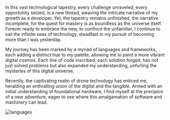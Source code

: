 In this vast technological tapestry, every challenge unraveled, every opportunity seized, is a new thread, weaving the intricate narrative of my growth as a developer. Yet, the tapestry remains unfinished, the narrative incomplete, for the quest for mastery is as boundless as the universe itself. Forever ready to embrace the new, to confront the unfamiliar, I continue to sail the infinite seas of technology, steadfast in my pursuit of becoming more than I was yesterday.

My journey has been marked by a myriad of languages and frameworks, each adding a distinct hue to my palette, allowing me to paint a more vibrant digital cosmos. Each line of code inscribed, each solution forged, has not just solved problems but also expanded my understanding, unfurling the mysteries of this digital universe.

Recently, the captivating realm of drone technology has enticed me, heralding an enthralling union of the digital and the tangible. Armed with an initial understanding of foundational hardware, I find myself at the precipice of a new adventure, eager to see where this amalgamation of software and machinery can lead.

![languages](https://github-readme-stats.vercel.app/api/top-langs/?username=necodeus&theme=light&hide_border=false&include_all_commits=false&count_private=false&layout=compact)
